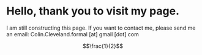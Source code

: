 <!-- Mathjax Support -->
<script type="text/javascript" async
  src="https://cdn.mathjax.org/mathjax/latest/MathJax.js?config=TeX-MML-AM_CHTML ">
</script>


# Hello, thank you to visit my page.

I am still constructing this page. If you want to contact me, please send me an email:
Colin.Cleveland.formal [at] gmail [dot] com


$$\frac{1}{2}$$
